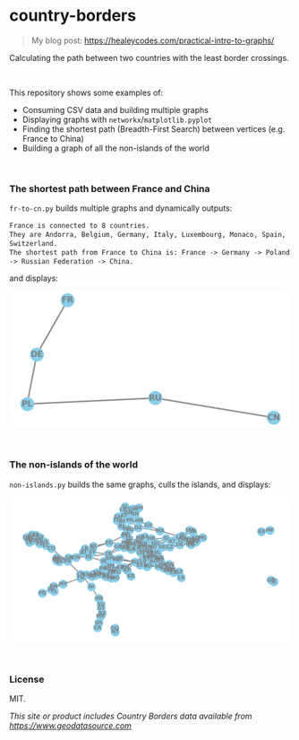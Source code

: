 # country-borders

> My blog post: https://healeycodes.com/practical-intro-to-graphs/

Calculating the path between two countries with the least border crossings.

<br>

This repository shows some examples of:

- Consuming CSV data and building multiple graphs
- Displaying graphs with `networkx`/`matplotlib.pyplot`
- Finding the shortest path (Breadth-First Search) between vertices (e.g. France to China)
- Building a graph of all the non-islands of the world

<br>

### The shortest path between France and China

`fr-to-cn.py` builds multiple graphs and dynamically outputs:

```
France is connected to 8 countries.
They are Andorra, Belgium, Germany, Italy, Luxembourg, Monaco, Spain, Switzerland.
The shortest path from France to China is: France -> Germany -> Poland -> Russian Federation -> China.
```

and displays:

![A line of nodes, FR-DE-PL-RU-CN](https://github.com/healeycodes/country-borders/blob/master/fr-to-cn.png)

<br>

### The non-islands of the world

`non-islands.py` builds the same graphs, culls the islands, and displays:

![A networked graph of all the non-islands](https://github.com/healeycodes/country-borders/blob/master/squished-non-islands.png)

<br>

### License

MIT.

_This site or product includes Country Borders data available from https://www.geodatasource.com_
